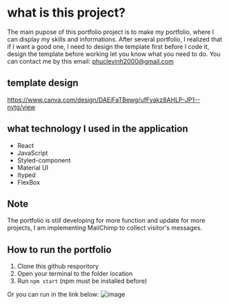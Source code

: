 # what is this project?

The main pupose of this portfolio project is to make my portfolio, where I can display my skills and informations. After several portfolio, I realized that if I want a good one, I need to design the template first before I code it, design the template before working let you know what you need to do. You can contact me by this email: phuclevinh2000@gmail.com

## template design
https://www.canva.com/design/DAEjFaTBewg/ufFyakz8AHLP-JP1--nvtg/view

## what technology I used in the application
- React
- JavaScript
- Styled-component
- Material UI
- Ityped
- FlexBox

## Note
The portfolio is still developing for more function and update for more projects, I am implementing MailChimp to collect visitor's messages.

## How to run the portfolio
1. Clone this github resporitory
2. Open your terminal to the folder location
3. Run `npm start` (npm must be installed before) 

Or you can run in the link below: 
![image](https://user-images.githubusercontent.com/47014132/125136742-10a86900-e114-11eb-8971-9b8c16b4df38.png)
